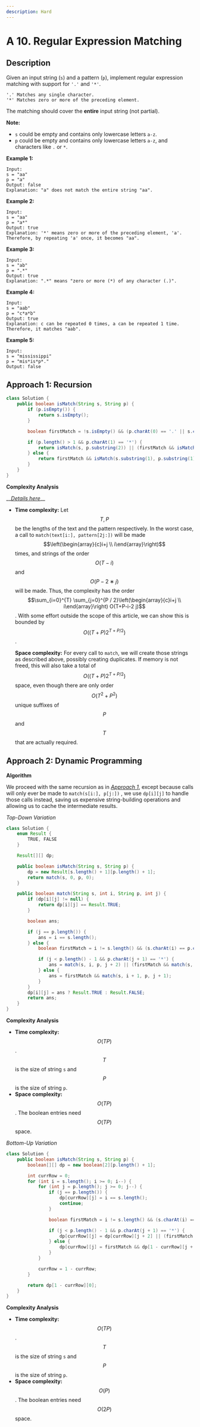 ```yaml
---
description: Hard
---
```


# A 10. Regular Expression Matching

## Description

Given an input string \(`s`\) and a pattern \(`p`\), implement regular expression matching with support for `'.'` and `'*'`.

```text
'.' Matches any single character.
'*' Matches zero or more of the preceding element.
```

The matching should cover the **entire** input string \(not partial\).

**Note:**

* `s` could be empty and contains only lowercase letters `a-z`.
* `p` could be empty and contains only lowercase letters `a-z`, and characters like `.` or `*`.

**Example 1:**

```text
Input:
s = "aa"
p = "a"
Output: false
Explanation: "a" does not match the entire string "aa".
```

**Example 2:**

```text
Input:
s = "aa"
p = "a*"
Output: true
Explanation: '*' means zero or more of the preceding element, 'a'. Therefore, by repeating 'a' once, it becomes "aa".
```

**Example 3:**

```text
Input:
s = "ab"
p = ".*"
Output: true
Explanation: ".*" means "zero or more (*) of any character (.)".
```

**Example 4:**

```text
Input:
s = "aab"
p = "c*a*b"
Output: true
Explanation: c can be repeated 0 times, a can be repeated 1 time. Therefore, it matches "aab".
```

**Example 5:**

```text
Input:
s = "mississippi"
p = "mis*is*p*."
Output: false
```

## Approach 1: Recursion

```java
class Solution {
    public boolean isMatch(String s, String p) {
        if (p.isEmpty()) {
            return s.isEmpty();
        }

        boolean firstMatch = !s.isEmpty() && (p.charAt(0) == '.' || s.charAt(0) == p.charAt(0));

        if (p.length() > 1 && p.charAt(1) == '*') {
            return isMatch(s, p.substring(2)) || (firstMatch && isMatch(s.substring(1), p));
        } else {
            return firstMatch && isMatch(s.substring(1), p.substring(1));
        }
    }
}
```

**Complexity Analysis**

\_\_[_Details here_](+-10.-complexity-analysis.md)\_\_

* **Time complexity:** Let $$T, P$$ be the lengths of the text and the pattern respectively. In the worst case, a call to `match(text[i:], pattern[2j:])` will be made $$\left(\begin{array}{c}i+j \\ i\end{array}\right)$$ times, and strings of the order $$O(T−i)$$ and $$O(P−2∗j)$$will be made. Thus, the complexity has the order $$\sum_{i=0}^{T} \sum_{j=0}^{P / 2}\left(\begin{array}{c}i+j \\ i\end{array}\right) O(T+P-i-2 j)$$. With some effort outside the scope of this article, we can show this is bounded by $$O((T+P)2^{T+P/2})$$.

  **Space complexity:** For every call to `match`, we will create those strings as described above, possibly creating duplicates. If memory is not freed, this will also take a total of $$O((T+P)2^{T+P/2})$$space, even though there are only order $$O(T^2+P^2)$$ unique suffixes of $$P$$ and  $$T$$ that are actually required. 

## Approach 2: Dynamic Programming

**Algorithm**

We proceed with the same recursion as in [_Approach 1_](a-10.-regular-expression-matching.md#approach-1-recursion), except because calls will only ever be made to `match(s[i:], p[j:])` , we use `dp[i][j]` to handle those calls instead, saving us expensive string-building operations and allowing us to cache the intermediate results.

_Top-Down Variation_

```java
class Solution {
    enum Result {
        TRUE, FALSE
    }

    Result[][] dp;

    public boolean isMatch(String s, String p) {
        dp = new Result[s.length() + 1][p.length() + 1];
        return match(s, 0, p, 0);
    }

    public boolean match(String s, int i, String p, int j) {
        if (dp[i][j] != null) {
            return dp[i][j] == Result.TRUE;
        }

        boolean ans;

        if (j == p.length()) {
            ans = i == s.length();
        } else {
            boolean firstMatch = i != s.length() && (s.charAt(i) == p.charAt(j) || p.charAt(j) == '.');

            if (j < p.length() - 1 && p.charAt(j + 1) == '*') {
                ans = match(s, i, p, j + 2) || (firstMatch && match(s, i + 1, p, j));
            } else {
                ans = firstMatch && match(s, i + 1, p, j + 1);
            }
        }
        dp[i][j] = ans ? Result.TRUE : Result.FALSE;
        return ans;
    }
}
```

**Complexity Analysis**

* **Time complexity:** $$O(TP)$$. $$T$$is the size of string `s` and $$P$$ is the size of string `p`.
* **Space complexity:** $$O(TP)$$. The boolean entries need $$O(TP)$$ space.

_Bottom-Up Variation_

```java
class Solution {
    public boolean isMatch(String s, String p) {
        boolean[][] dp = new boolean[2][p.length() + 1];

        int currRow = 0;
        for (int i = s.length(); i >= 0; i--) {
            for (int j = p.length(); j >= 0; j--) {
                if (j == p.length()) {
                    dp[currRow][j] = i == s.length();
                    continue;
                }

                boolean firstMatch = i != s.length() && (s.charAt(i) == p.charAt(j) || p.charAt(j) == '.');

                if (j < p.length() - 1 && p.charAt(j + 1) == '*') {
                    dp[currRow][j] = dp[currRow][j + 2] || (firstMatch && dp[1 - currRow][j]);
                } else {
                    dp[currRow][j] = firstMatch && dp[1 - currRow][j + 1];
                }
            }

            currRow = 1 - currRow;
        }

        return dp[1 - currRow][0];
    }
}
```

**Complexity Analysis**

* **Time complexity:** $$O(TP)$$. $$T$$is the size of string `s` and $$P$$ is the size of string `p`.
* **Space complexity:** $$O(P)$$. The boolean entries need $$O(2P)$$ space.

